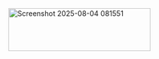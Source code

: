 <img width="283" height="86" alt="Screenshot 2025-08-04 081551" src="https://github.com/user-attachments/assets/a6e55328-f9c4-4e8b-8415-54f8b5744418" />

